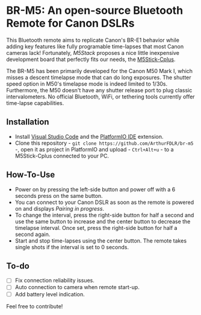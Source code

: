 # BR-M5: An open-source Bluetooth Remote for Canon DSLRs

This Bluetooth remote aims to replicate Canon's BR-E1 behavior while adding key features like fully programable time-lapses that most Canon cameras lack! Fortunately, *M5Stack* proposes a nice little inexpensive development board that perfectly fits our needs, the [M5Stick-Cplus](https://m5stack.com/products/m5stickc-plus-esp32-pico-mini-iot-development-kit?variant=35275856609444).

The BR-M5 has been primarily developed for the Canon M50 Mark I, which misses a descent timelapse mode that can do long exposures. The shutter speed option in M50's timelapse mode is indeed limited to 1/30s. Furthermore, the M50 doesn't have any shutter release port to plug classic intervalometers. No official Bluetooth, WiFi, or tethering tools currently offer time-lapse capabilities.

## Installation

* Install [Visual Studio Code](https://code.visualstudio.com/download) and the [PlatformIO IDE](https://marketplace.visualstudio.com/items?itemName=platformio.platformio-ide) extension.
* Clone this repository - ```git clone https://github.com/ArthurFDLR/br-m5``` -, open it as project in PlatformIO and upload - ```Ctrl+Alt+u``` - to a M5Stick-Cplus connected to your PC.

## How-To-Use

* Power on by pressing the left-side button and power off with a 6 seconds press on the same button.
* You can connect to your Canon DSLR as soon as the remote is powered on and displays *Pairing in progress*.
* To change the interval, press the right-side button for half a second and use the same button to increase and the center button to decrease the timelapse interval. Once set, press the right-side button for half a second again.
* Start and stop time-lapses using the center button. The remote takes single shots if the interval is set to 0 seconds.

## To-do

- [ ] Fix connection reliability issues.
- [ ] Auto connection to camera when remote start-up.
- [ ] Add battery level indication.

Feel free to contribute!
